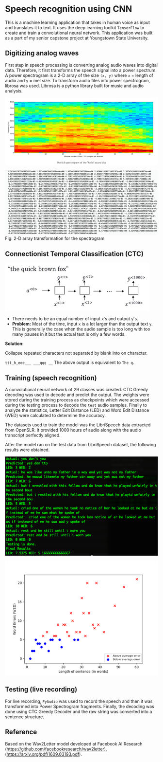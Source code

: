 # Speech recognition using CNN

This is a machine learning application that takes in human voice as input and translates it to text. It uses the deep learning toolkit `TensorFlow` to create and train a convolutional neural network. This application was built as a part of my senior capstone project at Youngstown State University.

## Digitizing analog waves

First step in speech processing is converting analog audio waves into digital data. Therefore, it first transforms the speech signal into a power spectrum. A power spectrogram is a 2-D array of the size `(x, y)` where `x` = length of audio and `y` = mel size. To transform audio files into power spectrogram, librosa was used. Librosa is a python library built for music and audio analysis. 

![](assets/hello-spect.png)

![](assets/spect.png)
Fig: 2-D array transformation for the spectrogram

## Connectionist Temporal Classification (CTC)

![](assets/ctc.png)

- There needs to be an equal number of input `x`'s and output `y`'s.
- **Problem:** Most of the time, input `x` is a lot larger than the output text `y`. This is generally the case when the audio sample is too long with too many pauses in it but the actual text is only a few words.

**Solution:** 

Collapse repeated characters not separated by blank into on character.

`ttt_h_eee___ ___qqq __`
The above output is equivalent to `The q`.

## Training (speech recognition)

A convolutional neural network of 29 classes was created. CTC Greedy decoding was used to decode and predict the output. The weights were stored during the training process as checkpoints which were accessed during the testing process to decode the `test` audio samples. Finally to analyze the statistics, Letter Edit Distance (LED) and Word Edit Distance (WED) were calculated to determine the accuracy.

The datasets used to train the model was the LibriSpeech data extracted from OpenSLR. It provided 1000 hours of audio along with the audio transcript perfectly aligned.

After the model ran on the test data from LibriSpeech dataset, the following results were obtained.

![](assets/result.png)

![](assets/figure.png)

## Testing (live recording)

For live recording, `PyAudio` was used to record the speech and then it was transformed into Power Spectrogram fragments. Finally, the decoding was done using CTC Greedy Decoder and the raw string was converted into a sentence structure.

## Reference

Based on the Wav2Letter model developed at Facebook AI Research (https://github.com/facebookresearch/wav2letter), (https://arxiv.org/pdf/1609.03193.pdf).
